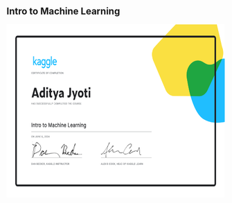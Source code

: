 ## Intro to Machine Learning

<img src="./Intro to Machine Learning.png" style="width: 600px; height: 400px">
